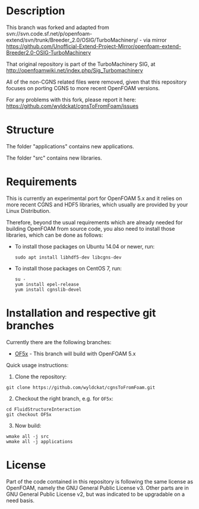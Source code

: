 Description
===========

This branch was forked and adapted from svn://svn.code.sf.net/p/openfoam-extend/svn/trunk/Breeder_2.0/OSIG/TurboMachinery/ - via mirror https://github.com/Unofficial-Extend-Project-Mirror/openfoam-extend-Breeder2.0-OSIG-TurboMachinery

That original repository is part of the TurboMachinery SIG, at http://openfoamwiki.net/index.php/Sig_Turbomachinery

All of the non-CGNS related files were removed, given that this repository focuses on porting CGNS to more recent OpenFOAM versions.

For any problems with this fork, please report it here: https://github.com/wyldckat/cgnsToFromFoam/issues


Structure
=========

The folder "applications" contains new applications.

The folder "src" contains new libraries.


Requirements
============

This is currently an experimental port for OpenFOAM 5.x and it relies on more recent CGNS and HDF5 libraries, which usually are provided by your Linux Distribution.

Therefore, beyond the usual requirements which are already needed for building OpenFOAM from source code, you also need to install those libraries, which can be done as follows:

  * To install those packages on Ubuntu 14.04 or newer, run:

    ```
    sudo apt install libhdf5-dev libcgns-dev
    ```


  * To install those packages on CentOS 7, run:

    ```
    su -
    yum install epel-release
    yum install cgnslib-devel
    ```


Installation and respective git branches
========================================

Currently there are the following branches:

  * [OF5x](https://github.com/wyldckat/cgnsToFromFoam/tree/OF5x) - This branch will build with OpenFOAM 5.x

Quick usage instructions:

  1. Clone the repository:
  ```
  git clone https://github.com/wyldckat/cgnsToFromFoam.git
  ```

  2. Checkout the right branch, e.g. for `OF5x`:
  ```
  cd FluidStructureInteraction
  git checkout OF5x
  ```

  3. Now build:
  ```
  wmake all -j src
  wmake all -j applications
  ```


License
=======

Part of the code contained in this repository is following the same license as OpenFOAM, namely the GNU General Public License v3.
Other parts are in GNU General Public License v2, but was indicated to be upgradable on a need basis.
